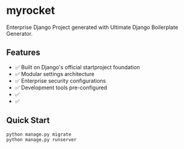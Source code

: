 # myrocket

Enterprise Django Project generated with Ultimate Django Boilerplate Generator.

## Features

- ✅ Built on Django's official startproject foundation
- ✅ Modular settings architecture
- ✅ Enterprise security configurations
- ✅ Development tools pre-configured
- ✅ 
- ✅ 

## Quick Start

```bash
python manage.py migrate
python manage.py runserver
